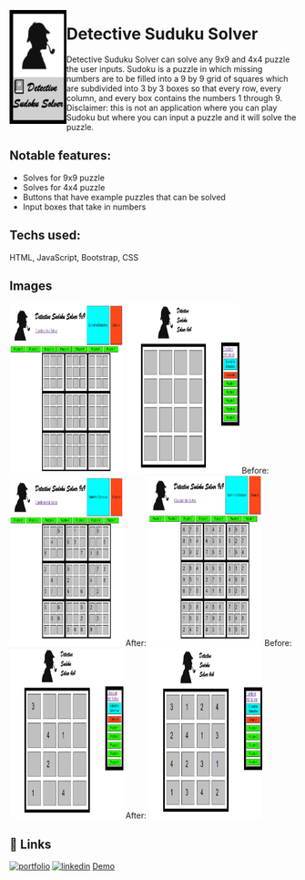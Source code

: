 <a href="url"><img src="/images/DSS_icon.png" align="left" height="200" width="100" ></a>
  
# Detective Suduku Solver

Detective Suduku Solver can solve any 9x9 and 4x4 puzzle the user inputs. Sudoku is  a puzzle in which missing numbers are to be filled into a 9 by 9 grid of squares which are subdivided into 3 by 3 boxes so that every row, every column, and every box contains the numbers 1 through 9. Disclaimer: this is not an application where you can play Sudoku but where you can input a puzzle and  it will solve the puzzle.

## Notable features: 
- Solves for 9x9 puzzle
- Solves for 4x4 puzzle
- Buttons that have example puzzles that can be solved
- Input boxes that take in numbers

## Techs used: 
HTML, JavaScript, Bootstrap, CSS

## Images
<a href="url"><img src="/images/9x9_clearall.png" height="300" width="200" ></a>
<a href="url"><img src="/images/4x4_clearall.png" height="300" width="200" ></a>
Before:
<a href="url"><img src="/images/9x9_unsolved.png" height="300" width="200" ></a>
After:
<a href="url"><img src="/images/9x9_solved.png" height="300" width="200" ></a>
Before:
<a href="url"><img src="/images/4x4_unsolved.png" height="300" width="200" ></a>
After:
<a href="url"><img src="/images/4x4_solved.png" height="300" width="200" ></a>

## 🔗 Links
[![portfolio](https://img.shields.io/badge/my_portfolio-000?style=for-the-badge&logo=ko-fi&logoColor=white)](https://katherinempeterson.com/)
[![linkedin](https://img.shields.io/badge/linkedin-0A66C2?style=for-the-badge&logo=linkedin&logoColor=white)](https://www.linkedin.com/in/sergio-mendoza-software-developer/)
[Demo](https://sergiomendozer.github.io/Sergiomendozer.github.io-detective-sudoku-solver-9x9/)

